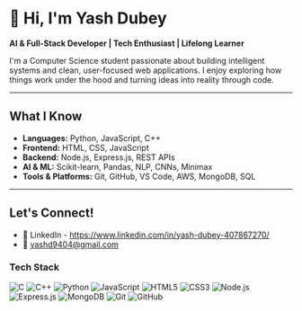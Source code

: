# 👋 Hi, I'm Yash Dubey

 **AI & Full-Stack Developer | Tech Enthusiast | Lifelong Learner**

I'm a Computer Science student passionate about building intelligent systems and clean, user-focused web applications. I enjoy exploring how things work under the hood and turning ideas into reality through code.

---

##  What I Know

- **Languages:** Python, JavaScript, C++
- **Frontend:** HTML, CSS, JavaScript
- **Backend:** Node.js, Express.js, REST APIs
- **AI & ML:** Scikit-learn, Pandas, NLP, CNNs, Minimax
- **Tools & Platforms:** Git, GitHub, VS Code, AWS, MongoDB, SQL

---

##  Let's Connect!

- 🔗 LinkedIn - https://www.linkedin.com/in/yash-dubey-407867270/
- 📧 yashd9404@gmail.com

###  Tech Stack

![C](https://img.shields.io/badge/C-00599C?style=for-the-badge&logo=c&logoColor=white)
![C++](https://img.shields.io/badge/C++-00599C?style=for-the-badge&logo=cplusplus&logoColor=white)
![Python](https://img.shields.io/badge/Python-3776AB?style=for-the-badge&logo=python&logoColor=white)
![JavaScript](https://img.shields.io/badge/JavaScript-F7DF1E?style=for-the-badge&logo=javascript&logoColor=black)
![HTML5](https://img.shields.io/badge/HTML5-E34F26?style=for-the-badge&logo=html5&logoColor=white)
![CSS3](https://img.shields.io/badge/CSS3-1572B6?style=for-the-badge&logo=css3&logoColor=white)
![Node.js](https://img.shields.io/badge/Node.js-339933?style=for-the-badge&logo=node.js&logoColor=white)
![Express.js](https://img.shields.io/badge/Express.js-000000?style=for-the-badge&logo=express&logoColor=white)
![MongoDB](https://img.shields.io/badge/MongoDB-4EA94B?style=for-the-badge&logo=mongodb&logoColor=white)
![Git](https://img.shields.io/badge/Git-F05032?style=for-the-badge&logo=git&logoColor=white)
![GitHub](https://img.shields.io/badge/GitHub-181717?style=for-the-badge&logo=github&logoColor=white)
